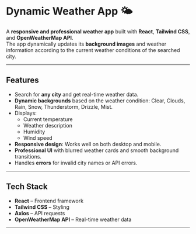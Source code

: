 # Dynamic Weather App 🌤️

A **responsive and professional weather app** built with **React**, **Tailwind CSS**, and **OpenWeatherMap API**.  
The app dynamically updates its **background images** and weather information according to the current weather conditions of the searched city.

---

## Features

- Search for **any city** and get real-time weather data.  
- **Dynamic backgrounds** based on the weather condition: Clear, Clouds, Rain, Snow, Thunderstorm, Drizzle, Mist.  
- Displays:  
  - Current temperature  
  - Weather description  
  - Humidity  
  - Wind speed  
- **Responsive design**: Works well on both desktop and mobile.  
- **Professional UI** with blurred weather cards and smooth background transitions.  
- Handles **errors** for invalid city names or API errors.  

---

## Tech Stack

- **React** – Frontend framework  
- **Tailwind CSS** – Styling  
- **Axios** – API requests  
- **OpenWeatherMap API** – Real-time weather data  

---

